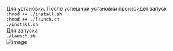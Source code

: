 Для установки. После успешной установки произойдет запуск
<br/>
`chmod +x ./install.sh`
<br/>
`chmod +x ./launch.sh`
<br/>
`./install.sh`
<br/>
Для запуска
<br/>
`./launch.sh`
<br/>
![image](https://user-images.githubusercontent.com/8039921/111179359-0f7b8b00-85bd-11eb-99ab-858278f891f9.png)

